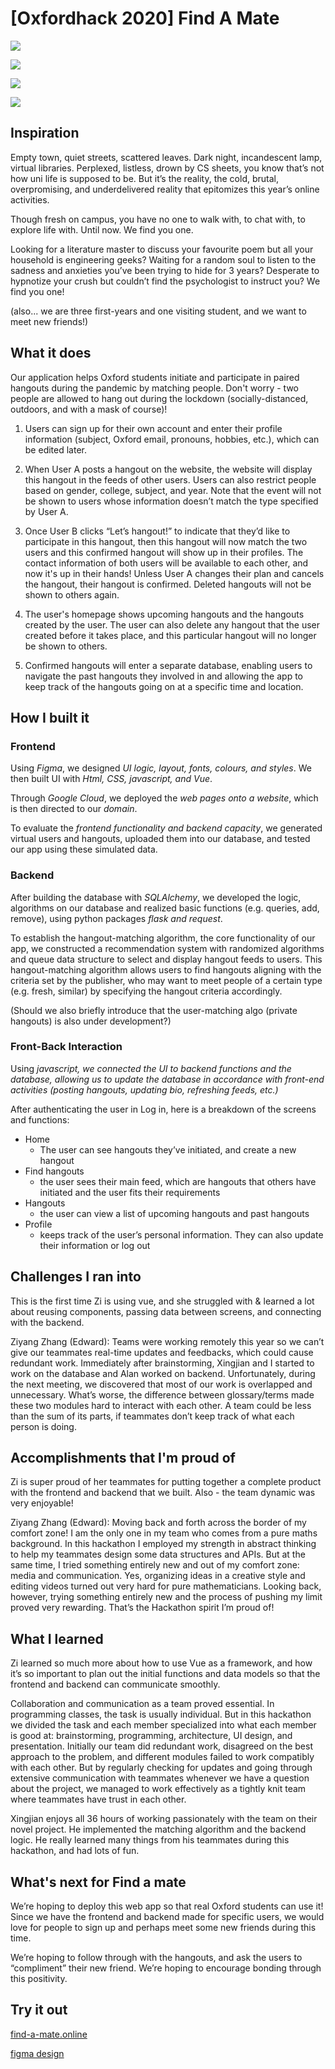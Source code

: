 # [Oxfordhack 2020] Find A Mate

![](./screen1.png)

![](./screen2.png)

![](./screen3.png)

![](./screen4.png)

## Inspiration

Empty town, quiet streets, scattered leaves. Dark night, incandescent lamp, virtual libraries. Perplexed, listless, drown by CS sheets, you know that’s not how uni life is supposed to be. But it’s the reality, the cold, brutal, overpromising, and underdelivered reality that epitomizes this year’s online activities. 
 
Though fresh on campus, you have no one to walk with, to chat with, to explore life with. Until now. We find you one.
 
Looking for a literature master to discuss your favourite poem but all your household is engineering geeks? Waiting for a random soul to listen to the sadness and anxieties you’ve been trying to hide for 3 years? Desperate to hypnotize your crush but couldn’t find the psychologist to instruct you? We find you one!

(also... we are three first-years and one visiting student, and we want to meet new friends!)

## What it does

Our application helps Oxford students initiate and participate in paired hangouts during the pandemic by matching people. Don't worry - two people are allowed to hang out during the lockdown (socially-distanced, outdoors, and with a mask of course)! 
 
1. Users can sign up for their own account and enter their profile information (subject, Oxford email, pronouns, hobbies, etc.), which can be edited later. 
 
2. When User A posts a hangout on the website, the website will display this hangout in the feeds of other users. Users can also restrict people based on gender, college, subject, and year. Note that the event will not be shown to users whose information doesn’t match the type specified by User A. 
 
3. Once User B clicks “Let’s hangout!” to indicate that they’d like to participate in this hangout, then this hangout will now match the two users and this confirmed hangout will show up in their profiles. The contact information of both users will be available to each other, and now it's up in their hands! Unless User A changes their plan and cancels the hangout, their hangout is confirmed. Deleted hangouts will not be shown to others again. 
 
4. The user's homepage shows upcoming hangouts and the hangouts created by the user. The user can also delete any hangout that the user created before it takes place, and this particular hangout will no longer be shown to others. 
 
5. Confirmed hangouts will enter a separate database, enabling users to navigate the past hangouts they involved in and allowing the app to keep track of the hangouts going on at a specific time and location. 


## How I built it

### Frontend

Using *Figma*, we designed *UI logic, layout, fonts, colours, and styles*. We then built UI with *Html, CSS, javascript, and Vue*. 

Through *Google Cloud*, we deployed the *web pages onto a website*, which is then directed to our *domain*. 

To evaluate the *frontend functionality and backend capacity*, we generated virtual users and hangouts, uploaded them into our database, and tested our app using these simulated data. 

### Backend

After building the database with *SQLAlchemy*, we developed the logic, algorithms on our database and realized basic functions (e.g. queries, add, remove), using python packages *flask and request*.

To establish the hangout-matching algorithm, the core functionality of our app, we constructed a recommendation system with randomized algorithms and queue data structure to select and display hangout feeds to users. This hangout-matching algorithm allows users to find hangouts aligning with the criteria set by the publisher, who may want to meet people of a certain type (e.g. fresh, similar) by specifying the hangout criteria accordingly. 

(Should we also briefly introduce that the user-matching algo (private hangouts) is also under development?)

### Front-Back Interaction

Using **javascript*, we connected the UI to backend functions and the database, allowing us to update the database in accordance with front-end activities (posting hangouts, updating bio, refreshing feeds, etc.)*

After authenticating the user in Log in, here is a breakdown of the screens and functions: 
* Home 
	* The user can see hangouts they’ve initiated, and create a new hangout 
* Find hangouts
	* the user sees their main feed, which are hangouts that others have initiated and the user fits their requirements
* Hangouts
	* the user can view a list of upcoming hangouts and past hangouts
* Profile 
	* keeps track of the user’s personal information. They can also update their information or log out

## Challenges I ran into

This is the first time Zi is using vue, and she struggled with & learned a lot about reusing components, passing data between screens, and connecting with the backend. 

Ziyang Zhang (Edward): 
Teams were working remotely this year so we can’t give our teammates real-time updates and feedbacks, which could cause redundant work. Immediately after brainstorming, Xingjian and I started to work on the database and Alan worked on backend. Unfortunately, during the next meeting, we discovered that most of our work is overlapped and unnecessary. What’s worse, the difference between glossary/terms made these two modules hard to interact with each other. A team could be less than the sum of its parts, if teammates don’t keep track of what each person is doing.  


## Accomplishments that I'm proud of

Zi is super proud of her teammates for putting together a complete product with the frontend and backend that we built. Also - the team dynamic was very enjoyable! 

Ziyang Zhang (Edward): 
Moving back and forth across the border of my comfort zone! I am the only one in my team who comes from a pure maths background. In this hackathon I employed my strength in abstract thinking to help my teammates design some data structures and APIs. But at the same time, I tried something entirely new and out of my comfort zone: media and communication. Yes, organizing ideas in a creative style and editing videos turned out very hard for pure mathematicians. Looking back, however, trying something entirely new and the process of pushing my limit proved very rewarding. That’s the Hackathon spirit I’m proud of!

## What I learned

Zi learned so much more about how to use Vue as a framework, and how it’s so important to plan out the initial functions and data models so that the frontend and backend can communicate smoothly. 
 
Collaboration and communication as a team proved essential. In programming classes, the task is usually individual. But in this hackathon we divided the task and each member specialized into what each member is good at: brainstorming, programming, architecture, UI design, and presentation. Initially our team did redundant work, disagreed on the best approach to the problem, and different modules failed to work compatibly with each other. But by regularly checking for updates and going through extensive communication with teammates whenever we have a question about the project, we managed to work effectively as a tightly knit team where teammates have trust in each other. 

Xingjian enjoys all 36 hours of working passionately with the team on their novel project. He implemented the matching algorithm and the backend logic. He really learned many things from his teammates during this hackathon, and had lots of fun.

## What's next for Find a mate

We’re hoping to deploy this web app so that real Oxford students can use it! Since we have the frontend and backend made for specific users, we would love for people to sign up and perhaps meet some new friends during this time. 

We’re hoping to follow through with the hangouts, and ask the users to “compliment” their new friend. We’re hoping to encourage bonding through this positivity.

## Try it out
 
[find-a-mate.online](https://find-a-mate.online/)

[figma design](https://www.figma.com/file/4qA6v6DAWnM2ASRjddasDd/Find-a-Friend?node-id=0%3A1)